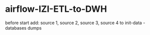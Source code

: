 # airflow-IZI-ETL-to-DWH   
before start add: source 1, source 2, source 3, source 4 to init-data - databases dumps
